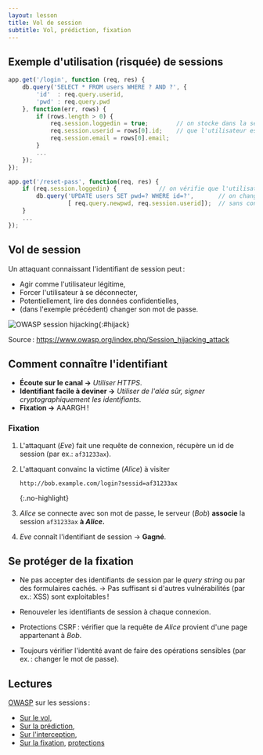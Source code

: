 ```yaml
---
layout: lesson
title: Vol de session
subtitle: Vol, prédiction, fixation
---
```


<section class="compact">

## Exemple d'utilisation (risquée) de sessions

```js
app.get('/login', function (req, res) {
	db.query('SELECT * FROM users WHERE ? AND ?', {
		'id'  : req.query.userid,
		'pwd' : req.query.pwd
	}, function(err, rows) {
		if (rows.length > 0) {
			req.session.loggedin = true;        // on stocke dans la session le fait
			req.session.userid = rows[0].id;    // que l'utilisateur est bien connecté
			req.session.email = rows[0].email;
		}
		...
	});
});

app.get('/reset-pass', function(req, res) {
	if (req.session.loggedin) {            // on vérifie que l'utilisateur est connecté
		db.query('UPDATE users SET pwd=? WHERE id=?',       // on change le mot de passe
			     [ req.query.newpwd, req.session.userid]);  // sans confirmer l'ancien
	}
	...
});
```

</section>
<section class="compact">
<style scoped>
#hijack {
  width: 100%;
}
</style>

## Vol de session

Un attaquant connaissant l'identifiant de session peut :

- Agir comme l'utilisateur légitime,
- Forcer l'utilisateur à se déconnecter,
- Potentiellement, lire des données confidentielles,
- (dans l'exemple précédent) changer son mot de passe.

![OWASP session hijacking](../assets/session_hijacking.jpg){:#hijack}

Source : <https://www.owasp.org/index.php/Session_hijacking_attack>

</section>
<section>

## Comment connaître l'identifiant

- **Écoute sur le canal →** *Utiliser HTTPS*.
- **Identifiant facile à deviner →** *Utiliser de l'aléa sûr, signer
   cryptographiquement les identifiants*.
- **Fixation →** AAARGH !

### Fixation

1. L'attaquant (*Eve*) fait une requête de connexion, récupère un id
   de session (par ex.: `af31233ax`).

2. L'attaquant convainc la victime (*Alice*) à visiter
   
   ~~~
   http://bob.example.com/login?sessid=af31233ax
   ~~~
   {:.no-highlight}

3. *Alice* se connecte avec son mot de passe, le serveur (*Bob*)
   **associe** la session `af31233ax` **à *Alice*.**

4. *Eve* connaît l'identifiant de session → **Gagné**.

</section>
<section>

## Se protéger de la fixation

- Ne pas accepter des identifiants de session par le *query string* ou
  par des formulaires cachés. → Pas suffisant si d'autres vulnérabilités
  (par ex.: XSS) sont exploitables !

- Renouveler les identifiants de session à chaque connexion.

- Protections CSRF : vérifier que la requête de *Alice* provient d'une
  page appartenant à *Bob*.

- Toujours vérifier l'identité avant de faire des opérations sensibles
  (par ex. : changer le mot de passe).

</section>
<section>

## Lectures

[OWASP](https://www.owasp.org/) sur les sessions :

- [Sur le vol](https://www.owasp.org/index.php/Session_hijacking_attack),
- [Sur la prédiction](https://www.owasp.org/index.php/Session_Prediction),
- [Sur l'interception](https://www.owasp.org/index.php/Man-in-the-middle_attack),
- [Sur la fixation](https://www.owasp.org/index.php/Session_fixation),
  [protections](https://www.owasp.org/index.php/Session_Fixation_Protection)

</section>
